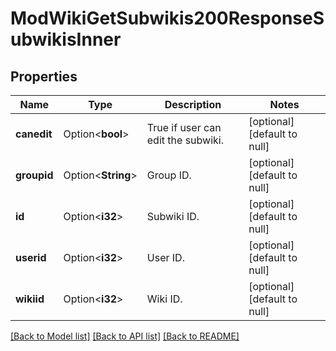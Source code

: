 # ModWikiGetSubwikis200ResponseSubwikisInner

## Properties

Name | Type | Description | Notes
------------ | ------------- | ------------- | -------------
**canedit** | Option<**bool**> | True if user can edit the subwiki. | [optional][default to null]
**groupid** | Option<**String**> | Group ID. | [optional][default to null]
**id** | Option<**i32**> | Subwiki ID. | [optional][default to null]
**userid** | Option<**i32**> | User ID. | [optional][default to null]
**wikiid** | Option<**i32**> | Wiki ID. | [optional][default to null]

[[Back to Model list]](../README.md#documentation-for-models) [[Back to API list]](../README.md#documentation-for-api-endpoints) [[Back to README]](../README.md)


